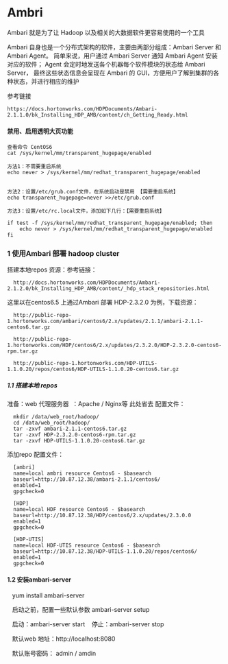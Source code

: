 # Ambri

Ambari 就是为了让 Hadoop 以及相关的大数据软件更容易使用的一个工具

Ambari 自身也是一个分布式架构的软件，主要由两部分组成：Ambari Server 和 Ambari Agent。
简单来说，用户通过 Ambari Server 通知 Ambari Agent 安装对应的软件；
Agent 会定时地发送各个机器每个软件模块的状态给 Ambari Server，
最终这些状态信息会呈现在 Ambari 的 GUI，方便用户了解到集群的各种状态，并进行相应的维护

参考链接 

    https://docs.hortonworks.com/HDPDocuments/Ambari-2.1.1.0/bk_Installing_HDP_AMB/content/ch_Getting_Ready.html
   
   
#### 禁用、启用透明大页功能  
    查看命令 CentOS6
    cat /sys/kernel/mm/transparent_hugepage/enabled
   
    方法1：不需要重启系统
    echo never > /sys/kernel/mm/redhat_transparent_hugepage/enabled
    
    
    方法2：设置/etc/grub.conf文件，在系统启动是禁用 【需要重启系统】
    echo transparent_hugepage=never >>/etc/grub.conf
    
    方法3：设置/etc/rc.local文件，添加如下几行：【需要重启系统】
    
    if test -f /sys/kernel/mm/redhat_transparent_hugepage/enabled; then
        echo never > /sys/kernel/mm/redhat_transparent_hugepage/enabled
    fi
 
### 1 使用Ambari 部署 hadoop cluster

搭建本地repos 资源：参考链接：

      http://docs.hortonworks.com/HDPDocuments/Ambari-2.1.2.0/bk_Installing_HDP_AMB/content/_hdp_stack_repositories.html

这里以在centos6.5 上通过Ambari 部署 HDP-2.3.2.0 为例，下载资源：

      http://public-repo-1.hortonworks.com/ambari/centos6/2.x/updates/2.1.1/ambari-2.1.1-centos6.tar.gz

      http://public-repo-1.hortonworks.com/HDP/centos6/2.x/updates/2.3.2.0/HDP-2.3.2.0-centos6-rpm.tar.gz

      http://public-repo-1.hortonworks.com/HDP-UTILS-1.1.0.20/repos/centos6/HDP-UTILS-1.1.0.20-centos6.tar.gz


##### 1.1 搭建本地 repos 
准备：web 代理服务器  ：Apache  /  Nginx等 此处省去
配置文件：

      mkdir /data/web_root/hadoop/
      cd /data/web_root/hadoop/
      tar -zxvf ambari-2.1.1-centos6.tar.gz 
      tar -zxvf HDP-2.3.2.0-centos6-rpm.tar.gz
      tar -zxvf HDP-UTILS-1.1.0.20-centos6.tar.gz

添加repo 配置文件：

      [ambri]
      name=local ambri resource Centos6 - $basearch
      baseurl=http://10.87.12.38/ambari-2.1.1/centos6/
      enabled=1
      gpgcheck=0

      [HDP]
      name=local HDF resource Centos6 - $basearch
      baseurl=http://10.87.12.38/HDP/centos6/2.x/updates/2.3.0.0
      enabled=1
      gpgcheck=0

      [HDP-UTIS]
      name=local HDF-UTIS resource Centos6 - $basearch
      baseurl=http://10.87.12.38/HDP-UTILS-1.1.0.20/repos/centos6/
      enabled=1
      gpgcheck=0

#### 1.2 安装ambari-server 
    
    yum install ambari-server
    
    启动之前，配置一些默认参数
    ambari-server setup
    
    启动：ambari-server start
    停止：ambari-server stop
    
    默认web 地址：http://localhost:8080
    
    默认账号密码： admin / amdin 
